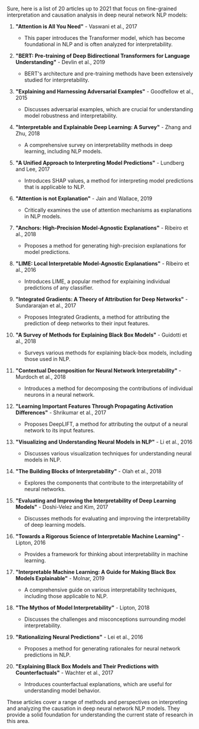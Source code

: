 Sure, here is a list of 20 articles up to 2021 that focus on fine-grained interpretation and causation analysis in deep neural network NLP models:

1. **"Attention is All You Need"** - Vaswani et al., 2017
   - This paper introduces the Transformer model, which has become foundational in NLP and is often analyzed for interpretability.

2. **"BERT: Pre-training of Deep Bidirectional Transformers for Language Understanding"** - Devlin et al., 2019
   - BERT's architecture and pre-training methods have been extensively studied for interpretability.

3. **"Explaining and Harnessing Adversarial Examples"** - Goodfellow et al., 2015
   - Discusses adversarial examples, which are crucial for understanding model robustness and interpretability.

4. **"Interpretable and Explainable Deep Learning: A Survey"** - Zhang and Zhu, 2018
   - A comprehensive survey on interpretability methods in deep learning, including NLP models.

5. **"A Unified Approach to Interpreting Model Predictions"** - Lundberg and Lee, 2017
   - Introduces SHAP values, a method for interpreting model predictions that is applicable to NLP.

6. **"Attention is not Explanation"** - Jain and Wallace, 2019
   - Critically examines the use of attention mechanisms as explanations in NLP models.

7. **"Anchors: High-Precision Model-Agnostic Explanations"** - Ribeiro et al., 2018
   - Proposes a method for generating high-precision explanations for model predictions.

8. **"LIME: Local Interpretable Model-Agnostic Explanations"** - Ribeiro et al., 2016
   - Introduces LIME, a popular method for explaining individual predictions of any classifier.

9. **"Integrated Gradients: A Theory of Attribution for Deep Networks"** - Sundararajan et al., 2017
   - Proposes Integrated Gradients, a method for attributing the prediction of deep networks to their input features.

10. **"A Survey of Methods for Explaining Black Box Models"** - Guidotti et al., 2018
    - Surveys various methods for explaining black-box models, including those used in NLP.

11. **"Contextual Decomposition for Neural Network Interpretability"** - Murdoch et al., 2018
    - Introduces a method for decomposing the contributions of individual neurons in a neural network.

12. **"Learning Important Features Through Propagating Activation Differences"** - Shrikumar et al., 2017
    - Proposes DeepLIFT, a method for attributing the output of a neural network to its input features.

13. **"Visualizing and Understanding Neural Models in NLP"** - Li et al., 2016
    - Discusses various visualization techniques for understanding neural models in NLP.

14. **"The Building Blocks of Interpretability"** - Olah et al., 2018
    - Explores the components that contribute to the interpretability of neural networks.

15. **"Evaluating and Improving the Interpretability of Deep Learning Models"** - Doshi-Velez and Kim, 2017
    - Discusses methods for evaluating and improving the interpretability of deep learning models.

16. **"Towards a Rigorous Science of Interpretable Machine Learning"** - Lipton, 2016
    - Provides a framework for thinking about interpretability in machine learning.

17. **"Interpretable Machine Learning: A Guide for Making Black Box Models Explainable"** - Molnar, 2019
    - A comprehensive guide on various interpretability techniques, including those applicable to NLP.

18. **"The Mythos of Model Interpretability"** - Lipton, 2018
    - Discusses the challenges and misconceptions surrounding model interpretability.

19. **"Rationalizing Neural Predictions"** - Lei et al., 2016
    - Proposes a method for generating rationales for neural network predictions in NLP.

20. **"Explaining Black Box Models and Their Predictions with Counterfactuals"** - Wachter et al., 2017
    - Introduces counterfactual explanations, which are useful for understanding model behavior.

These articles cover a range of methods and perspectives on interpreting and analyzing the causation in deep neural network NLP models. They provide a solid foundation for understanding the current state of research in this area.